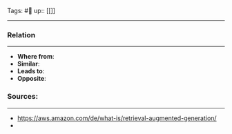 Tags: #🌿 
up:: [[]]

---



### Relation
---
- **Where from**:  
- **Similar**: 
- **Leads to**: 
- **Opposite**: 

### Sources:
---
- https://aws.amazon.com/de/what-is/retrieval-augmented-generation/
- 